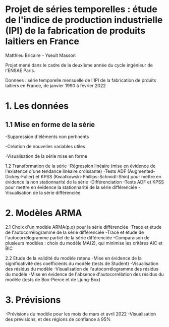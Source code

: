 # Projet de séries temporelles : étude de l'indice de production industrielle (IPI) de la fabrication de produits laitiers en France

Matthieu Bricaire - Yseult Masson

Projet mené dans le cadre de la deuxième année du cycle ingénieur de l'ENSAE Paris.

Données : série temporelle mensuelle de l'IPI de la fabrication de prduits laitiers en France, de janvier 1990 à février 2022

# 1. Les données

## 1.1 Mise en forme de la série

-Suppression d'éléments non pertinents

-Création de nouvelles variables utiles

-Visualisation de la série mise en forme

1.2 Transformation de la série
-Régression linéaire (mise en évidence de l'existence d'une tendance linéaire croissante)
-Tests ADF (Augmented-Dickey-Fuller) et KPSS (Kwiatkowski-Phillips-Schmidt-Shin) pour mettre en évidence la non stationnarité de la série
-Différenciation
-Tests ADF et KPSS pour mettre en évidence la stationnarité de la série différenciée
-Visualisation de la série différenciée

# 2. Modèles ARMA

2.1 Choix d'un modèle ARMA(p,q) pour la série différenciée
-Tracé et étude de l'autocorrélogramme de la série différenciée
-Tracé et étude de l'autocorrélogramme partiel de la série différenciée
-Comparaison de plusieurs modèles : choix du modèle MA(2), qui minimise les critères AIC et BIC

2.2 Etude de la validité du modèle retenu
-Mise en évidence de la significativité des coefficients du modèle (tests de Student)
-Visualisation des résidus du modèle
-Visualisation de l'autocorrélogramme des résidus du modèle
-Mise en évidence de l'absence d'autocorrélation des résidus du modèle (tests de Box-Pierce et de Ljung-Box)

# 3. Prévisions

-Prévisions du modèle pour les mois de mars et avril 2022
-Visualisation des prévisions, et des régions de confiance à 95%
